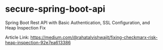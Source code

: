 # secure-spring-boot-api
Spring Boot Rest API with Basic Authentication, SSL Configuration, and Heap Inspection Fix

Article Link: https://medium.com/@rahatalvishwajit/fixing-checkmarx-risk-heap-inspection-92e7ea613386